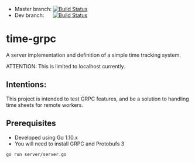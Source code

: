 * Master branch: [![Build Status](https://travis-ci.org/aagoldingay/time-grpc-go.svg?branch=master)](https://travis-ci.org/aagoldingay/time-grpc-go)
* Dev branch:&nbsp;&nbsp;&nbsp;&nbsp;&nbsp;&nbsp;[![Build Status](https://travis-ci.org/aagoldingay/time-grpc-go.svg?branch=dev)](https://travis-ci.org/aagoldingay/time-grpc-go)
# time-grpc
A server implementation and definition of a simple time tracking system.

ATTENTION: This is limited to localhost currently.

## Intentions:
This project is intended to test GRPC features, and be a solution to handling time sheets for remote workers.

## Prerequisites
* Developed using Go 1.10.x
* You will need to install GRPC and Protobufs 3

```bash
go run server/server.go 
```
